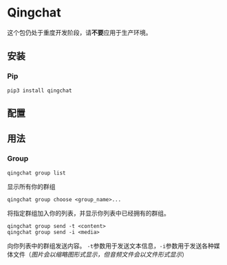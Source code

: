 # Qingchat

这个包仍处于重度开发阶段，请**不要**应用于生产环境。

## 安装

### Pip

```
pip3 install qingchat
```

## 配置

## 用法

### Group

```
qingchat group list
```

显示所有你的群组

```
qingchat group choose <group_name>...
```

将指定群组加入你的列表，并显示你列表中已经拥有的群组。

```
qingchat group send -t <content>
qingchat group send -i <media>
```

向你列表中的群组发送内容。
`-t`参数用于发送文本信息，`-i`参数用于发送各种媒体文件（*图片会以缩略图形式显示，但音频文件会以文件形式显示*）
